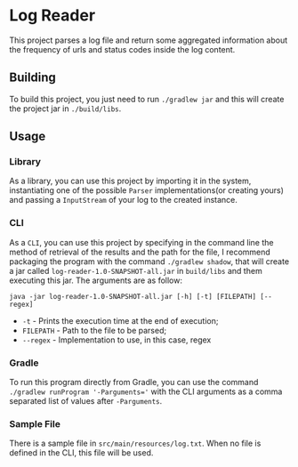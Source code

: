 # Log Reader

This project parses a log file and return some aggregated information about the frequency of urls and status codes inside the log content.

## Building

To build this project, you just need to run `./gradlew jar` and this will create the project jar in `./build/libs`.

## Usage

### Library

As a library, you can use this project by importing it in the system, instantiating one of the possible `Parser` implementations(or creating yours) and passing a `InputStream` of your log to the created instance.

### CLI

As a `CLI`, you can use this project by specifying in the command line the method of retrieval of the results and the path for the file, I recommend packaging the program with the command `./gradlew shadow`, that will create a jar called `log-reader-1.0-SNAPSHOT-all.jar` in `build/libs` and them executing this jar. The arguments are as follow:

```java -jar log-reader-1.0-SNAPSHOT-all.jar [-h] [-t] [FILEPATH] [--regex]```

- `-t` - Prints the execution time at the end of execution;
- `FILEPATH` - Path to the file to be parsed;
- `--regex` - Implementation to use, in this case, regex

### Gradle

To run this program directly from Gradle, you can use the command `./gradlew runProgram '-Parguments='` with the CLI arguments as a comma separated list of values after `-Parguments`.

### Sample File

There is a sample file in `src/main/resources/log.txt`. When no file is defined in the CLI, this file will be used.